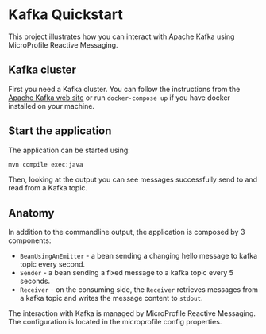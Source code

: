 Kafka Quickstart
================

This project illustrates how you can interact with Apache Kafka using MicroProfile Reactive Messaging.

## Kafka cluster

First you need a Kafka cluster. You can follow the instructions from the [Apache Kafka web site](https://kafka.apache.org/quickstart) or run `docker-compose up` if you have docker installed on your machine.

## Start the application

The application can be started using:

```bash
mvn compile exec:java
```

Then, looking at the output you can see messages successfully send to and read from a Kafka topic.

## Anatomy

In addition to the commandline output, the application is composed by 3 components:

* `BeanUsingAnEmitter` - a bean sending a changing hello message to kafka topic every second.
* `Sender` - a bean sending a fixed message to a kafka topic every 5 seconds.
* `Receiver`  - on the consuming side, the `Receiver` retrieves messages from a kafka topic and writes the message content to `stdout`.

The interaction with Kafka is managed by MicroProfile Reactive Messaging.
The configuration is located in the microprofile config properties.
